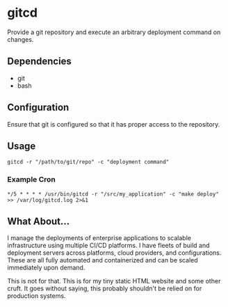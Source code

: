 # gitcd

Provide a git repository and execute an arbitrary deployment command on changes.

## Dependencies

- git
- bash

## Configuration

Ensure that git is configured so that it has proper access to the repository.

## Usage

````
gitcd -r "/path/to/git/repo" -c "deployment command"
````

### Example Cron

````
*/5 * * * * /usr/bin/gitcd -r "/src/my_application" -c "make deploy" >> /var/log/gitcd.log 2>&1
````

## What About...

I manage the deployments of enterprise applications to scalable infrastructure using multiple CI/CD platforms. I have fleets of build and deployment servers across platforms, cloud providers, and configurations. These are all fully automated and containerized and can be scaled immediately upon demand.

This is not for that. This is for my tiny static HTML website and some other cruft. It goes without saying, this probably shouldn't be relied on for production systems.
